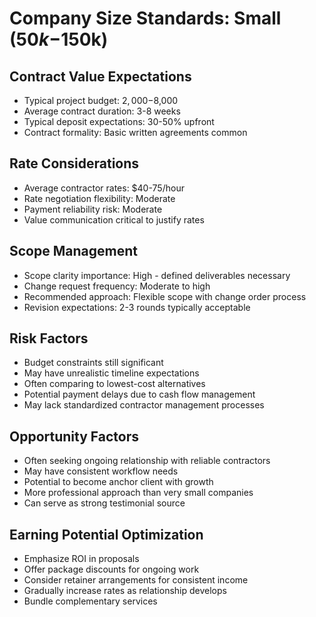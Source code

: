 # Company Size Standards: Small ($50k-$150k)

## Contract Value Expectations
- Typical project budget: $2,000-$8,000
- Average contract duration: 3-8 weeks
- Typical deposit expectations: 30-50% upfront
- Contract formality: Basic written agreements common

## Rate Considerations
- Average contractor rates: $40-75/hour
- Rate negotiation flexibility: Moderate
- Payment reliability risk: Moderate
- Value communication critical to justify rates

## Scope Management
- Scope clarity importance: High - defined deliverables necessary
- Change request frequency: Moderate to high
- Recommended approach: Flexible scope with change order process
- Revision expectations: 2-3 rounds typically acceptable

## Risk Factors
- Budget constraints still significant
- May have unrealistic timeline expectations
- Often comparing to lowest-cost alternatives
- Potential payment delays due to cash flow management
- May lack standardized contractor management processes

## Opportunity Factors
- Often seeking ongoing relationship with reliable contractors
- May have consistent workflow needs
- Potential to become anchor client with growth
- More professional approach than very small companies
- Can serve as strong testimonial source

## Earning Potential Optimization
- Emphasize ROI in proposals
- Offer package discounts for ongoing work
- Consider retainer arrangements for consistent income
- Gradually increase rates as relationship develops
- Bundle complementary services